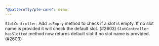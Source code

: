 ```yaml
---
"@patternfly/pfe-core": minor
---
```


`SlotController`: Add `isEmpty` method to check if a slot is empty.  If no slot name is provided it will check the default slot. (#2603)
`SlotController`: `hasSlotted` method now returns default slot if no slot name is provided. (#2603)
